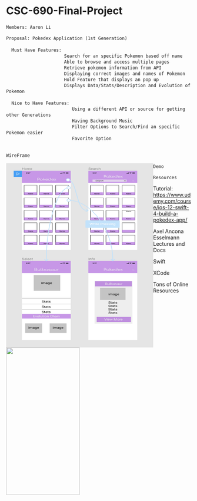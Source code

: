 # CSC-690-Final-Project

``` 
Members: Aaron Li
```

```
Proposal: Pokedex Application (1st Generation)
              
  Must Have Features: 
                      Search for an specific Pokemon based off name
                      Able to browse and access multiple pages
                      Retrieve pokemon information from API
                      Displaying correct images and names of Pokemon
                      Hold Feature that displays an pop up 
                      Displays Data/Stats/Description and Evolution of Pokemon 
            
  Nice to Have Features: 
                         Using a different API or source for getting other Generations
                         Having Background Music 
                         Filter Options to Search/Find an specific Pokemon easier
                         Favorite Option 
                       
```

```
WireFrame
```
<img src="WireFrame/WireFrame.png" align="left" height="500" width="400" >


```
Demo
```

<img src="Demo/Demo.gif" align="left" height="400" width="200" >


```
Resources
```
Tutorial: https://www.udemy.com/course/ios-12-swift-4-build-a-pokedex-app/

Axel Ancona Esselmann Lectures and Docs

Swift 

XCode

Tons of Online Resources
 
